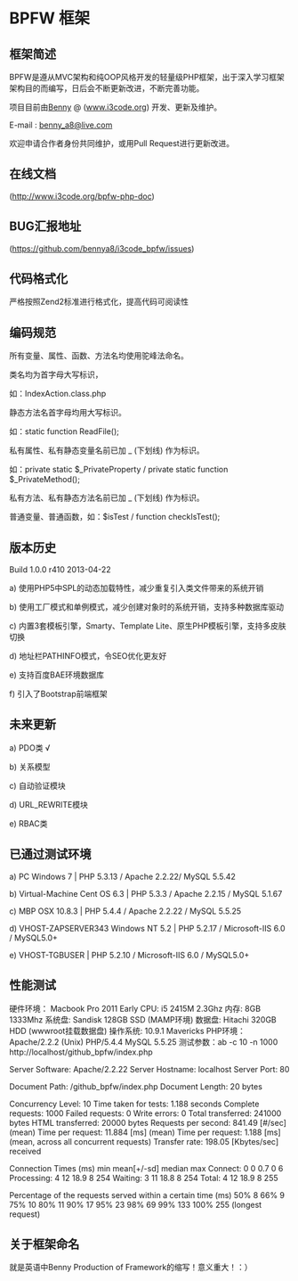 BPFW 框架
=====================

## 框架简述
BPFW是遵从MVC架构和纯OOP风格开发的轻量级PHP框架，出于深入学习框架架构目的而编写，日后会不断更新改进，不断完善功能。

项目目前由[Benny](http://www.i3code.org) @ (www.i3code.org) 开发、更新及维护。

E-mail : benny_a8@live.com 

欢迎申请合作者身份共同维护，或用Pull Request进行更新改进。

## 在线文档
(http://www.i3code.org/bpfw-php-doc)

## BUG汇报地址
(https://github.com/bennya8/i3code_bpfw/issues)

## 代码格式化
严格按照Zend2标准进行格式化，提高代码可阅读性

## 编码规范

所有变量、属性、函数、方法名均使用驼峰法命名。

类名均为首字母大写标识，

如：IndexAction.class.php

静态方法名首字母均用大写标识。

如：static function ReadFile();

私有属性、私有静态变量名前已加 _ (下划线) 作为标识。

如：private static $_PrivateProperty / private static function $_PrivateMethod();

私有方法、私有静态方法名前已加 _ (下划线) 作为标识。

普通变量、普通函数，如：$isTest  /  function checkIsTest();

## 版本历史

Build 1.0.0 r410 2013-04-22

a) 使用PHP5中SPL的动态加载特性，减少重复引入类文件带来的系统开销

b) 使用工厂模式和单例模式，减少创建对象时的系统开销，支持多种数据库驱动

c) 内置3套模板引擎，Smarty、Template Lite、原生PHP模板引擎，支持多皮肤切换

d) 地址栏PATHINFO模式，令SEO优化更友好

e) 支持百度BAE环境数据库

f) 引入了Bootstrap前端框架

## 未来更新

a) PDO类 √

b) 关系模型

c) 自动验证模块

d) URL_REWRITE模块

e) RBAC类

## 已通过测试环境

a) PC Windows 7 | PHP 5.3.13 / Apache 2.2.22/ MySQL 5.5.42

b) Virtual-Machine Cent OS 6.3 | PHP 5.3.3 / Apache 2.2.15 / MySQL 5.1.67

c) MBP OSX 10.8.3 | PHP 5.4.4 / Apache 2.2.22 / MySQL 5.5.25

d) VHOST-ZAPSERVER343 Windows NT 5.2 | PHP 5.2.17 / Microsoft-IIS 6.0 / MySQL5.0+

e) VHOST-TGBUSER | PHP 5.2.10 / Microsoft-IIS 6.0 / MySQL5.0+

## 性能测试

硬件环境：
Macbook Pro 2011 Early
CPU: i5 2415M 2.3Ghz
内存: 8GB 1333Mhz
系统盘: Sandisk 128GB SSD (MAMP环境)
数据盘: Hitachi 320GB HDD (wwwroot挂载数据盘) 
操作系统: 10.9.1 Mavericks
PHP环境：Apache/2.2.2 (Unix) PHP/5.4.4 MySQL 5.5.25
测试参数：ab -c 10 -n 1000 http://localhost/github_bpfw/index.php

Server Software:        Apache/2.2.22
Server Hostname:        localhost
Server Port:            80

Document Path:          /github_bpfw/index.php
Document Length:        20 bytes

Concurrency Level:      10
Time taken for tests:   1.188 seconds
Complete requests:      1000
Failed requests:        0
Write errors:           0
Total transferred:      241000 bytes
HTML transferred:       20000 bytes
Requests per second:    841.49 [#/sec] (mean)
Time per request:       11.884 [ms] (mean)
Time per request:       1.188 [ms] (mean, across all concurrent requests)
Transfer rate:          198.05 [Kbytes/sec] received

Connection Times (ms)
              min  mean[+/-sd] median   max
Connect:        0    0   0.7      0       6
Processing:     4   12  18.9      8     254
Waiting:        3   11  18.8      8     254
Total:          4   12  18.9      8     255

Percentage of the requests served within a certain time (ms)
  50%      8
  66%      9
  75%     10
  80%     11
  90%     17
  95%     23
  98%     69
  99%    133
 100%    255 (longest request)

## 关于框架命名
就是英语中Benny Production of Framework的缩写！意义重大！：）